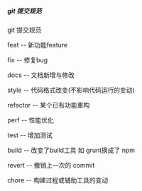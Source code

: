 ##### git 提交规范

git 提交规范

feat -- 新功能feature

fix -- 修复bug

docs -- 文档新增与修改

style -- 代码格式改变(不影响代码运行的变动)

refactor  -- 某个已有功能重构

perf -- 性能优化

test -- 增加测试

build -- 改变了build工具 如 grunt换成了 npm

revert -- 撤销上一次的 commit

chore -- 构建过程或辅助工具的变动
